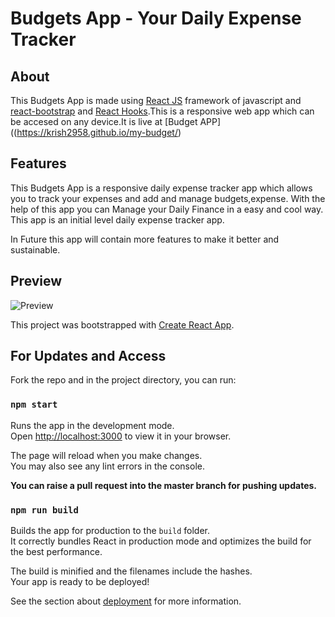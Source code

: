 # Budgets App - Your Daily Expense Tracker

## About
This Budgets App is made using [React JS](https://reactjs.org/) framework of javascript and [react-bootstrap](https://react-bootstrap.github.io/) and [React Hooks](https://reactjs.org/docs/hooks-intro.html).This is a responsive web app
which can be accesed on any device.It is live at [Budget APP]((https://krish2958.github.io/my-budget/)

## Features
This Budgets App is a responsive daily expense tracker app which allows you to 
track your expenses and add and manage budgets,expense. With the help of this app you can Manage your Daily Finance in a easy and cool way. This app is an initial level daily expense tracker app.

In Future this app will contain more features to make it better and sustainable.

## Preview
![Preview](https://i.ibb.co/yBhfZRb/Screen-Shot-2023-01-28-at-9-07-21-PM.png)




This project was bootstrapped with [Create React App](https://github.com/facebook/create-react-app).

## For Updates and Access
Fork the repo and in the project directory, you can run:

### `npm start`

Runs the app in the development mode.\
Open [http://localhost:3000](http://localhost:3000) to view it in your browser.

The page will reload when you make changes.\
You may also see any lint errors in the console.

**You can raise a pull request into the master branch for pushing updates.**


### `npm run build`

Builds the app for production to the `build` folder.\
It correctly bundles React in production mode and optimizes the build for the best performance.

The build is minified and the filenames include the hashes.\
Your app is ready to be deployed!

See the section about [deployment](https://facebook.github.io/create-react-app/docs/deployment) for more information.

